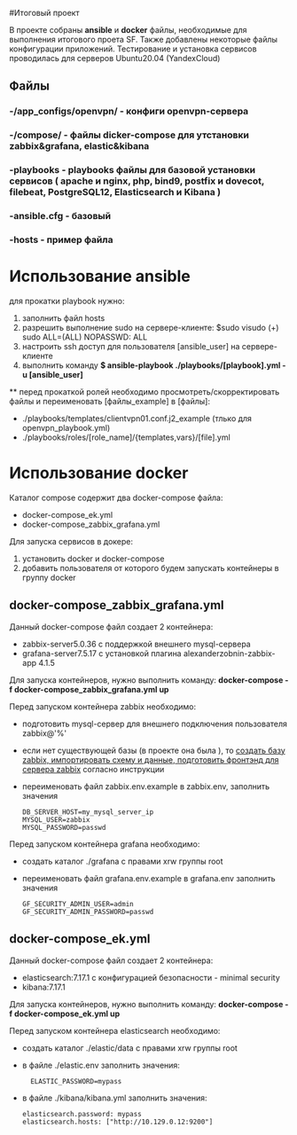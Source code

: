 #Итоговый проект

В проекте собраны **ansible** и **docker** файлы, необходимые для выполнения итогового проета SF. Также добавлены некоторые файлы конфигурации приложений.
Тестирование и установка сервисов проводилась для серверов Ubuntu20.04 (YandexCloud)

## Файлы
### -/app_configs/openvpn/ - конфиги openvpn-сервера
### -/compose/ - файлы dicker-compose для утстановки zabbix&grafana, elastic&kibana
### -playbooks - playbooks файлы для базовой установки  сервисов ( apache и nginx, php, bind9, postfix и dovecot, filebeat, PostgreSQL12, Elasticsearch и Kibana )
### -ansible.cfg - базовый 
### -hosts - пример файла

# Использование ansible
для прокатки playbook нужно:
1) заполнить файл hosts
2) разрешить выполнение sudo на сервере-клиенте:
$sudo visudo
(+) sudo ALL=(ALL)       NOPASSWD: ALL
3) настроить ssh доступ для пользователя  [ansible_user] на сервере-клиенте
4) выполнить команду
**$ ansible-playbook ./playbooks/[playbook].yml -u [ansible_user]**

** перед прокаткой ролей необходимо просмотреть/скорректировать файлы и переименовать [файлы_example] в [файлы]:
 - ./playbooks/templates/clientvpn01.conf.j2_example (тлько для openvpn_playbook.yml)
 - ./playbooks/roles/[role_name]/{templates,vars}/[file].yml


# Использование docker
Каталог compose содержит два  docker-compose файла:
- docker-compose_ek.yml
- docker-compose_zabbix_grafana.yml

Для запуска сервисов в докере: 
1) установить docker и docker-compose
2) добавить пользователя от которого будем запускать контейнеры в группу docker

## docker-compose_zabbix_grafana.yml
Данный docker-compose файл создает 2 контейнера: 
- zabbix-server5.0.36 с поддержкой внешнего mysql-сервера
- grafana-server7.5.17 с установкой плагина alexanderzobnin-zabbix-app 4.1.5

Для запуска контейнеров, нужно выполнить команду:
**docker-compose -f docker-compose_zabbix_grafana.yml up**

Перед запуском контейнера zabbix необходимо:
- подготовить mysql-сервер для внешнего подключения пользователя zabbix@'%' 
- если нет существующей базы (в проекте она была ), то  [создать базу zabbix,  импортировать схему и данные, подготовить фронтэнд для сервера zabbix](https://www.zabbix.com/download?zabbix=5.0&os_distribution=ubuntu&os_version=20.04&components=server_frontend_agent&db=mysql&ws=apache) согласно инструкции
- переименовать файл zabbix.env.example в zabbix.env, заполнить значения 

      DB_SERVER_HOST=my_mysql_server_ip
	  MYSQL_USER=zabbix
	  MYSQL_PASSWORD=passwd

Перед запуском контейнера grafana необходимо:
- создать каталог ./grafana с правами xrw группы root
- переименовать файл grafana.env.example в grafana.env заполнить значения

      GF_SECURITY_ADMIN_USER=admin
	  GF_SECURITY_ADMIN_PASSWORD=passwd

## docker-compose_ek.yml
Данный docker-compose файл создает 2 контейнера: 
- elasticsearch:7.17.1 с конфигурацией безопасности - minimal security
- kibana:7.17.1

Для запуска контейнеров, нужно выполнить команду:
**docker-compose -f docker-compose_ek.yml up**

Перед запуском контейнера elasticsearch необходимо: 
- создать каталог ./elastic/data с правами xrw группы root
- в файле ./elastic.env заполнить значения:
 
		ELASTIC_PASSWORD=mypass
- в файле ./kibana/kibana.yml заполнить значения:

      elasticsearch.password: mypass
      elasticsearch.hosts: ["http://10.129.0.12:9200"]

```
